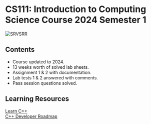 # CS111: Introduction to Computing Science Course 2024 Semester 1
![SRVSRR](https://github.com/SRVSRR/CS111/assets/135499024/57bca3d3-2a84-47af-b895-99e6d6f90759)
## Contents
- Course updated to 2024.
- 13 weeks worth of solved lab sheets.
- Assignment 1 & 2 with documentation.
- Lab tests 1 & 2 answered with comments.
- Pass session questions solved.
## Learning Resources
<div>
<a href="https://www.learncpp.com" target="_blank"> Learn C++ </a>
</div>
<a href="https://roadmap.sh/cpp" target="_blank"> C++ Developer Roadmap </a>


